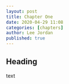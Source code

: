```yaml
---
layout: post
title: Chapter One
date: 2020-04-29 11:08
categories: [chapters]
author: Lee Jordan
published: true
---
```


<h2>Heading</h2>

text

